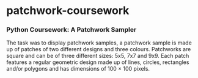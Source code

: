 # patchwork-coursework

### Python Coursework: A Patchwork Sampler

The task was to display patchwork samples, a patchwork sample is made up of patches of two different designs and three colours. Patchworks are square and can be of three different sizes: 5x5, 7x7 and 9x9. Each patch features a regular geometric design made up of lines, circles, rectangles and/or polygons and has dimensions of 100 × 100 pixels.
